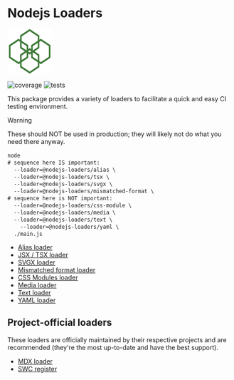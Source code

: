 # Nodejs Loaders

<img src="https://raw.githubusercontent.com/JakobJingleheimer/nodejs-loaders/refs/heads/main/logo.svg" height="100" width="100" alt="@node.js loaders logo" />

![coverage](https://img.shields.io/coverallsCoverage/github/JakobJingleheimer/nodejs-loaders)
![tests](https://github.com/JakobJingleheimer/nodejs-loaders/actions/workflows/ci.yml/badge.svg)

This package provides a variety of loaders to facilitate a quick and easy CI testing environment.

> [!WARNING]
> These should NOT be used in production; they will likely not do what you need there anyway.

```console
node
# sequence here IS important:
  --loader=@nodejs-loaders/alias \
  --loader=@nodejs-loaders/tsx \
  --loader=@nodejs-loaders/svgx \
  --loader=@nodejs-loaders/mismatched-format \
# sequence here is NOT important:
  --loader=@nodejs-loaders/css-module \
  --loader=@nodejs-loaders/media \
  --loader=@nodejs-loaders/text \
	--loader=@nodejs-loaders/yaml \
  ./main.js
```

* [Alias loader](./packages/alias/)
* [JSX / TSX loader](./packages/tsx/)
* [SVGX loader](./packages/svgx/)
* [Mismatched format loader](./packages/mismatched-format/)
* [CSS Modules loader](./packages/css-module/)
* [Media loader](./packages/media/)
* [Text loader](./packages/text/)
* [YAML loader](./packages/yaml/)

## Project-official loaders

These loaders are officially maintained by their respective projects and are recommended (they're the most up-to-date and have the best support).

* [MDX loader](https://mdxjs.com/packages/node-loader/)
* [SWC register](https://github.com/swc-project/swc-node/tree/master/packages/register#swc-noderegister)
